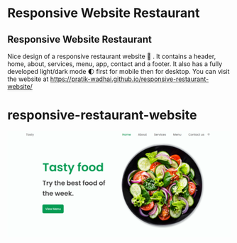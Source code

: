 # Responsive Website Restaurant
## Responsive Website Restaurant
Nice design of a responsive restaurant website 🥗 . It contains a header, home, about, services, menu, app, contact and a footer. It also has a fully developed light/dark mode 🌓 first for mobile then for desktop.
You can visit the website at https://pratik-wadhai.github.io/responsive-restaurant-website/
# responsive-restaurant-website
![preview img](/website.png)
